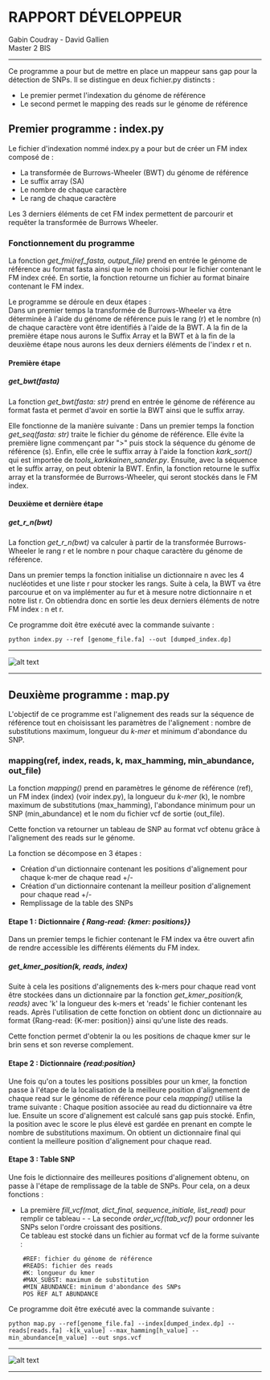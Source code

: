 # RAPPORT DÉVELOPPEUR
Gabin Coudray - David Gallien  
Master 2 BIS
***
Ce programme a pour but de mettre en place un mappeur sans gap pour la détection de SNPs. Il se distingue en deux fichier.py 
distincts :
- Le premier permet l'indexation du génome de référence
- Le second permet le mapping des reads sur le génome de référence



## Premier programme : index.py

Le fichier d'indexation nommé index.py a pour but de créer un FM index 
composé de :
- La transformée de Burrows-Wheeler (BWT) du génome de référence
- Le suffix array (SA)
- Le nombre de chaque caractère
- Le rang de chaque caractère

Les 3 derniers éléments de cet FM index permettent de parcourir et requêter la transformée de Burrows Wheeler.


### Fonctionnement du programme 
La fonction *get_fmi(ref_fasta, output_file)* prend en entrée le génome de référence au format fasta ainsi que le nom choisi 
pour le fichier contenant le FM index créé. En sortie, la fonction retourne un fichier au format binaire contenant le FM index.

Le programme se déroule en deux étapes :  
Dans un premier temps la transformée de Burrows-Wheeler va être déterminée à l'aide du génome de référence puis le rang (r) 
et le nombre (n) de chaque caractère vont être identifiés à l'aide de la BWT. A la fin de la première étape nous aurons le 
Suffix Array et la BWT et à la fin de la deuxième étape nous aurons les deux derniers éléments de l'index r et n.

#### Première étape
##### get_bwt(fasta)
La fonction *get_bwt(fasta: str)* prend en entrée le génome de référence au format fasta et permet d'avoir en sortie la BWT 
ainsi que le suffix array. 

Elle fonctionne de la manière suivante : 
Dans un premier temps la fonction *get_seq(fasta: str)* traite le fichier du génome de référence. Elle évite la première 
ligne commençant par ">" puis stock la séquence du génome de référence (s). Enfin, elle crée le suffix array à l'aide la 
fonction *kark_sort()* qui est importée de *tools_karkkainen_sander.py*. Ensuite, avec la séquence et le suffix array, on 
peut obtenir la BWT. Enfin, la fonction retourne le suffix array et la transformée de Burrows-Wheeler, qui seront stockés 
dans le FM index.

#### Deuxième et dernière étape
##### get_r_n(bwt) 
  
La fonction *get_r_n(bwt)* va calculer à partir de la transformée Burrows-Wheeler le rang r et le nombre n pour chaque 
caractère du génome de référence.
 
Dans un premier temps la fonction initialise un dictionnaire n avec les 4 nucléotides et une liste r pour stocker les rangs. 
Suite à cela, la BWT va être parcourue et on va implémenter au fur et à mesure notre dictionnaire n et notre list r. On 
obtiendra donc en sortie les deux derniers éléments de notre FM index : n et r. 

Ce programme doit être exécuté avec la commande suivante :

```shell script
python index.py --ref [genome_file.fa] --out [dumped_index.dp]
```
***

![alt text](index_diag.png "Diagramme représentant le programme index.py")

***
## Deuxième programme : map.py 
L'objectif de ce programme est l'alignement des reads sur la séquence de référence tout en choisissant les paramètres de 
l'alignement : nombre de substitutions maximum, longueur du *k-mer* et minimum d'abondance du SNP.


### mapping(ref, index, reads, k, max_hamming, min_abundance, out_file)

La fonction *mapping()* prend en paramètres le génome de référence (ref), un FM index (index) (voir index.py), la longueur
du *k-mer* (k), le nombre maximum de substitutions (max_hamming), l'abondance minimum pour un SNP (min_abundance) et le 
nom du fichier vcf de sortie (out_file).

Cette fonction va retourner un tableau de SNP au format vcf obtenu grâce à l'alignement des reads sur le génome.

La fonction se décompose en 3 étapes :
- Création d'un dictionnaire contenant les positions d'alignement pour chaque 
k-mer de chaque read +/- 
- Création d'un dictionnaire contenant la meilleur position d'alignement pour 
chaque read +/-
- Remplissage de la table des SNPs

#### Etape 1 : Dictionnaire *{ Rang-read: {kmer: positions}}*
Dans un premier temps le fichier contenant le FM index va être ouvert afin de rendre 
accessible les différents éléments du FM index.


##### get_kmer_position(k, reads, index)
Suite à cela les positions d'alignements des k-mers pour chaque read vont être stockées dans un dictionnaire par la fonction
*get_kmer_position(k, reads)* avec 'k' la longueur des k-mers et 'reads' le fichier contenant les reads. Après l'utilisation 
de cette fonction on obtient donc un dictionnaire au format {Rang-read: {K-mer: position}} ainsi qu'une liste des reads.

Cette fonction permet d'obtenir la ou les positions de chaque kmer sur le brin sens et son reverse complement.

#### Etape 2 : Dictionnaire <i>{read:position}</i> 
Une fois qu'on a toutes les positions possibles pour un kmer, la fonction passe à l'étape de la localisation de la meilleure 
position d'alignement de chaque read sur le génome de référence pour cela *mapping()* utilise la trame suivante : 
Chaque position associée au read du dictionnaire va être lue. Ensuite un score d'alignement est calculé sans gap puis stocké. 
Enfin, la position avec le score le plus élevé est gardée en prenant en compte le nombre de substitutions maximum. On obtient 
un dictionnaire final qui contient la meilleure position d'alignement pour chaque read.

#### Etape 3 : Table SNP
Une fois le dictionnaire des meilleures positions d'alignement obtenu, on passe à l'étape de remplissage de la table de SNPs.
Pour cela, on a deux fonctions :  
- La première *fill_vcf(mat, dict_final, sequence_initiale, list_read)* pour remplir ce tableau - - La seconde *order_vcf(tab_vcf)*
  pour ordonner les SNPs selon l'ordre croissant des positions.  
Ce tableau est stocké dans un fichier au format vcf de la forme suivante :

```shell script
    #REF: fichier du génome de référence
    #READS: fichier des reads
    #K: longueur du kmer
    #MAX_SUBST: maximum de substitution
    #MIN_ABUNDANCE: minimum d'abondance des SNPs
    POS REF ALT ABUNDANCE
````

Ce programme doit être exécuté avec la commande suivante :

```shell script
python map.py --ref[genome_file.fa] --index[dumped_index.dp] --reads[reads.fa] -k[k_value] --max_hamming[h_value] --min_abundance[m_value] --out snps.vcf
```
***

![alt text](diagmap.png "Diagramme représentant le programme map.py")

***



  





